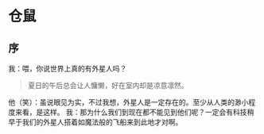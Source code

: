 # 仓鼠

## 序

我：喂，你说世界上真的有外星人吗？

> 夏日的午后总会让人慵懒，好在室内却是凉意凛然。

他（笑）：虽说眼见为实，不过我想，外星人是一定存在的。至少从人类的渺小程度来看，是这样。
我：那为什么我们到现在都不能见到他们呢？一定会有科技稍早于我们的外星人搭着如魔法般的飞船来到此地才对啊。
